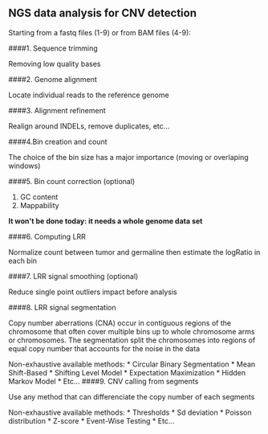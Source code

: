 ## NGS data analysis for CNV detection 

Starting from a fastq files (1-9) or from BAM files (4-9):

####1. Sequence trimming

   Removing low quality bases 

####2. Genome alignment

   Locate individual reads to the reference genome

####3. Alignment refinement

   Realign around INDELs, remove duplicates, etc...

####4.Bin creation and count

   The choice of the bin size has a major importance (moving or overlaping windows)

####5. Bin count correction (optional)
  1. GC content
  2. Mappability

   **It won't be done today: it needs a whole genome data set**

####6. Computing LRR

   Normalize count between tumor and germaline then estimate the logRatio in each bin

####7. LRR signal smoothing (optional)

   Reduce single point outliers impact before analysis

####8. LRR signal segmentation

   Copy number aberrations (CNA) occur in contiguous regions of the chromosome that often cover multiple bins up to whole chromosome arms or chromosomes. The segmentation split the chromosomes into regions of equal copy number that accounts for the noise in the data

   Non-exhaustive available methods: 
    * Circular Binary Segmentation
    * Mean Shift-Based
    * Shifting Level Model
    * Expectation Maximization
    * Hidden Markov Model
    * Etc...
####9. CNV calling from segments

   Use any method that can differenciate the copy number of each segments 

   Non-exhaustive available methods: 
    * Thresholds
    * Sd deviation
    * Poisson distribution
    * Z-score
    * Event-Wise Testing
    * Etc...